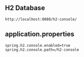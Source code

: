 
## H2 Database
	http://localhost:8080/h2-console/
	
## application.properties
	spring.h2.console.enabled=true
	spring.h2.console.path=/h2-console
	
	